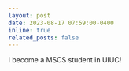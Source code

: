```yaml
---
layout: post
date: 2023-08-17 07:59:00-0400
inline: true
related_posts: false
---
```

I become a MSCS student in UIUC!
